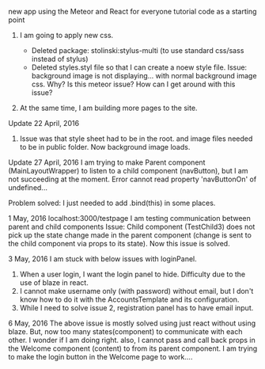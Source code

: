 new app using the Meteor and React for everyone tutorial code as a starting point
1) I am going to apply new css.
    - Deleted package: stolinski:stylus-multi (to use standard css/sass instead of stylus)
    - Deleted styles.styl file so that I can create a noew style file.
    Issue: background image is not displaying... with normal background image css.
    Why?  Is this meteor issue?  How can I get around with this issue?
    
2) At the same time, I am building more pages to the site.

Update 22 April, 2016
1) Issue was that style sheet had to be in the root. and image files needed to be in public folder.  Now background image loads.

Update 27 April, 2016
I am trying to make Parent component (MainLayoutWrapper) to listen to a child component (navButton), but I am not succeeding at the moment.  Error cannot read property 'navButtonOn' of undefined...

Problem solved: I just needed to add .bind(this) in some places.

1 May, 2016
localhost:3000/testpage
I am testing communication between parent and child components
Issue: Child component (TestChild3) does not pick up the state change made in the parent component (change is sent to the child component via props to its state).
Now this issue is solved.

3 May, 2016
I am stuck with below issues with loginPanel.
1) When a user login, I want the login panel to hide. Difficulty due to the use of blaze in react.
2) I cannot make username only (with password) without email, but I don't know how to do it with the AccountsTemplate and its configuration.
3) While I need to solve issue 2, registration panel has to have email input.

6 May, 2016
The above issue is mostly solved using just react without using blaze.
But, now too many states(component) to communicate with each other.  I wonder if I am doing right.
also, I cannot pass and call back props in the Welcome component (content) to from its parent component.  I am trying to make the login button in the Welcome page to work....